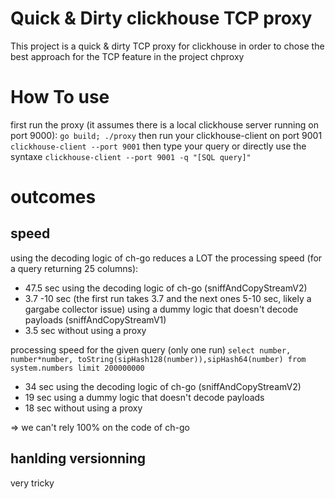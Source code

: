 # Quick & Dirty clickhouse TCP proxy
This project is a quick & dirty TCP proxy for clickhouse in order to chose the best approach for the TCP feature in the project chproxy

# How To use
first run the proxy (it assumes there is a local clickhouse server running on port 9000):
`go build; ./proxy`
then run your clickhouse-client on port 9001
`clickhouse-client --port 9001`
then type your query
or directly use the syntaxe
`clickhouse-client --port 9001 -q "[SQL query]"`

# outcomes
## speed
using the decoding logic of ch-go reduces a LOT the processing speed (for a query returning 25 columns): 
* 47.5 sec using the decoding logic of ch-go (sniffAndCopyStreamV2)
* 3.7 -10 sec (the first run takes 3.7 and the next ones 5-10 sec, likely a gargabe collector issue) using a dummy logic that doesn't decode payloads (sniffAndCopyStreamV1)
* 3.5 sec without using a proxy


processing speed for the given query (only one run)
`select number, number*number, toString(sipHash128(number)),sipHash64(number) from system.numbers limit 200000000`
* 34 sec using the decoding logic of ch-go (sniffAndCopyStreamV2)
* 19 sec using a dummy logic that doesn't decode payloads
* 18 sec without using a proxy


=> we can't rely 100% on the code of ch-go

## hanlding versionning
very tricky